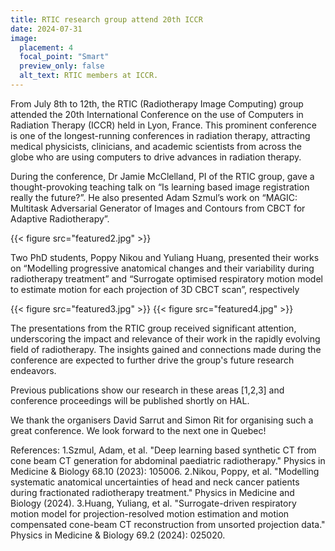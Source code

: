 ```yaml
---
title: RTIC research group attend 20th ICCR
date: 2024-07-31
image:
  placement: 4
  focal_point: "Smart"
  preview_only: false
  alt_text: RTIC members at ICCR.
---
```


From July 8th to 12th, the RTIC (Radiotherapy Image Computing) group attended the 20th International Conference on the use of Computers in Radiation Therapy (ICCR) held in Lyon, France. This prominent conference is one of the longest-running conferences in radiation therapy, attracting medical physicists, clinicians, and academic scientists from across the globe who are using computers to drive advances in radiation therapy.

During the conference, Dr Jamie McClelland, PI of the RTIC group, gave a thought-provoking teaching talk on “Is learning based image registration really the future?”. He also presented Adam Szmul’s work on “MAGIC: Multitask Adversarial Generator of Images and Contours from CBCT for Adaptive Radiotherapy”.

{{< figure src="featured2.jpg" >}}

Two PhD students, Poppy Nikou and Yuliang Huang, presented their works on  “Modelling progressive anatomical changes and their variability during radiotherapy treatment” and “Surrogate optimised respiratory motion model to estimate motion for each projection of 3D CBCT scan”, respectively

{{< figure src="featured3.jpg" >}}
{{< figure src="featured4.jpg" >}}

The presentations from the RTIC group received significant attention, underscoring the impact and relevance of their work in the rapidly evolving field of radiotherapy. The insights gained and connections made during the conference are expected to further drive the group's future research endeavors.

Previous publications show our research in these areas [1,2,3] and conference proceedings will be published shortly on HAL.

We thank the organisers David Sarrut and Simon Rit for organising such a great conference. We look forward to the next one in Quebec!


References:
1.Szmul, Adam, et al. "Deep learning based synthetic CT from cone beam CT generation for abdominal paediatric radiotherapy." Physics in Medicine & Biology 68.10 (2023): 105006.
2.Nikou, Poppy, et al. "Modelling systematic anatomical uncertainties of head and neck cancer patients during fractionated radiotherapy treatment." Physics in Medicine and Biology (2024).
3.Huang, Yuliang, et al. "Surrogate-driven respiratory motion model for projection-resolved motion estimation and motion compensated cone-beam CT reconstruction from unsorted projection data." Physics in Medicine & Biology 69.2 (2024): 025020.


